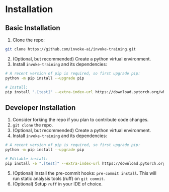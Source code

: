 # Installation

## Basic Installation
1. Clone the repo:
```bash
git clone https://github.com/invoke-ai/invoke-training.git
```
2. (Optional, but recommended) Create a python virtual environment.
3. Install `invoke-training` and its dependencies:
```bash
# A recent version of pip is required, so first upgrade pip:
python -m pip install --upgrade pip

# Install:
pip install ".[test]" --extra-index-url https://download.pytorch.org/whl/cu118
```

## Developer Installation
1. Consider forking the repo if you plan to contribute code changes.
2. `git clone` the repo.
3. (Optional, but recommended) Create a python virtual environment.
4. Install `invoke-training` and its dependencies:
```bash
# A recent version of pip is required, so first upgrade pip:
python -m pip install --upgrade pip

# Editable install:
pip install -e ".[test]" --extra-index-url https://download.pytorch.org/whl/cu118
```
5. (Optional) Install the pre-commit hooks: `pre-commit install`. This will run static analysis tools (ruff) on `git commit`.
6. (Optional) Setup `ruff` in your IDE of choice.
